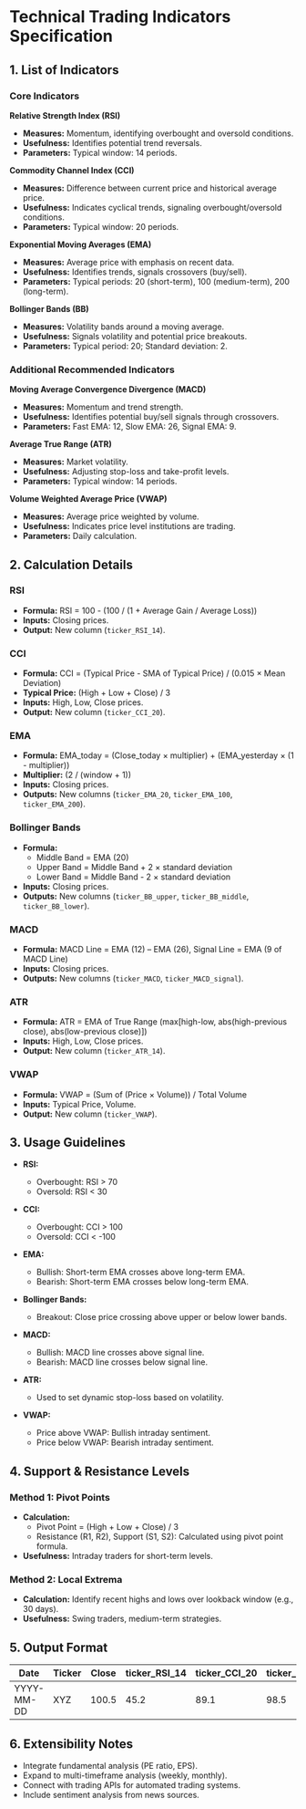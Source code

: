 # Technical Trading Indicators Specification

## 1. List of Indicators

### Core Indicators

**Relative Strength Index (RSI)**
- **Measures:** Momentum, identifying overbought and oversold conditions.
- **Usefulness:** Identifies potential trend reversals.
- **Parameters:** Typical window: 14 periods.

**Commodity Channel Index (CCI)**
- **Measures:** Difference between current price and historical average price.
- **Usefulness:** Indicates cyclical trends, signaling overbought/oversold conditions.
- **Parameters:** Typical window: 20 periods.

**Exponential Moving Averages (EMA)**
- **Measures:** Average price with emphasis on recent data.
- **Usefulness:** Identifies trends, signals crossovers (buy/sell).
- **Parameters:** Typical periods: 20 (short-term), 100 (medium-term), 200 (long-term).

**Bollinger Bands (BB)**
- **Measures:** Volatility bands around a moving average.
- **Usefulness:** Signals volatility and potential price breakouts.
- **Parameters:** Typical period: 20; Standard deviation: 2.

### Additional Recommended Indicators

**Moving Average Convergence Divergence (MACD)**
- **Measures:** Momentum and trend strength.
- **Usefulness:** Identifies potential buy/sell signals through crossovers.
- **Parameters:** Fast EMA: 12, Slow EMA: 26, Signal EMA: 9.

**Average True Range (ATR)**
- **Measures:** Market volatility.
- **Usefulness:** Adjusting stop-loss and take-profit levels.
- **Parameters:** Typical window: 14 periods.

**Volume Weighted Average Price (VWAP)**
- **Measures:** Average price weighted by volume.
- **Usefulness:** Indicates price level institutions are trading.
- **Parameters:** Daily calculation.

## 2. Calculation Details

### RSI
- **Formula:** RSI = 100 - (100 / (1 + Average Gain / Average Loss))
- **Inputs:** Closing prices.
- **Output:** New column (`ticker_RSI_14`).

### CCI
- **Formula:** CCI = (Typical Price - SMA of Typical Price) / (0.015 × Mean Deviation)
- **Typical Price:** (High + Low + Close) / 3
- **Inputs:** High, Low, Close prices.
- **Output:** New column (`ticker_CCI_20`).

### EMA
- **Formula:** EMA_today = (Close_today × multiplier) + (EMA_yesterday × (1 - multiplier))
- **Multiplier:** (2 / (window + 1))
- **Inputs:** Closing prices.
- **Outputs:** New columns (`ticker_EMA_20`, `ticker_EMA_100`, `ticker_EMA_200`).

### Bollinger Bands
- **Formula:**
  - Middle Band = EMA (20)
  - Upper Band = Middle Band + 2 × standard deviation
  - Lower Band = Middle Band - 2 × standard deviation
- **Inputs:** Closing prices.
- **Outputs:** New columns (`ticker_BB_upper`, `ticker_BB_middle`, `ticker_BB_lower`).

### MACD
- **Formula:** MACD Line = EMA (12) – EMA (26), Signal Line = EMA (9 of MACD Line)
- **Inputs:** Closing prices.
- **Outputs:** New columns (`ticker_MACD`, `ticker_MACD_signal`).

### ATR
- **Formula:** ATR = EMA of True Range (max[high-low, abs(high-previous close), abs(low-previous close)])
- **Inputs:** High, Low, Close prices.
- **Output:** New column (`ticker_ATR_14`).

### VWAP
- **Formula:** VWAP = (Sum of (Price × Volume)) / Total Volume
- **Inputs:** Typical Price, Volume.
- **Output:** New column (`ticker_VWAP`).

## 3. Usage Guidelines

- **RSI:**
  - Overbought: RSI > 70
  - Oversold: RSI < 30

- **CCI:**
  - Overbought: CCI > 100
  - Oversold: CCI < -100

- **EMA:**
  - Bullish: Short-term EMA crosses above long-term EMA.
  - Bearish: Short-term EMA crosses below long-term EMA.

- **Bollinger Bands:**
  - Breakout: Close price crossing above upper or below lower bands.

- **MACD:**
  - Bullish: MACD line crosses above signal line.
  - Bearish: MACD line crosses below signal line.

- **ATR:**
  - Used to set dynamic stop-loss based on volatility.

- **VWAP:**
  - Price above VWAP: Bullish intraday sentiment.
  - Price below VWAP: Bearish intraday sentiment.

## 4. Support & Resistance Levels

### Method 1: Pivot Points
- **Calculation:**
  - Pivot Point = (High + Low + Close) / 3
  - Resistance (R1, R2), Support (S1, S2): Calculated using pivot point formula.
- **Usefulness:** Intraday traders for short-term levels.

### Method 2: Local Extrema
- **Calculation:** Identify recent highs and lows over lookback window (e.g., 30 days).
- **Usefulness:** Swing traders, medium-term strategies.

## 5. Output Format

| Date | Ticker | Close | ticker_RSI_14 | ticker_CCI_20 | ticker_EMA_20 | ticker_EMA_100 | ticker_EMA_200 | ticker_BB_upper | ticker_BB_middle | ticker_BB_lower | ticker_MACD | ticker_MACD_signal | ticker_ATR_14 | ticker_VWAP |
|------|--------|-------|---------------|---------------|---------------|----------------|----------------|-----------------|------------------|-----------------|-------------|--------------------|---------------|-------------|
| YYYY-MM-DD | XYZ | 100.5 | 45.2 | 89.1 | 98.5 | 102.3 | 104.7 | 107.5 | 102.3 | 97.1 | 1.2 | 1.0 | 2.5 | 101.3 |

## 6. Extensibility Notes
- Integrate fundamental analysis (PE ratio, EPS).
- Expand to multi-timeframe analysis (weekly, monthly).
- Connect with trading APIs for automated trading systems.
- Include sentiment analysis from news sources.

